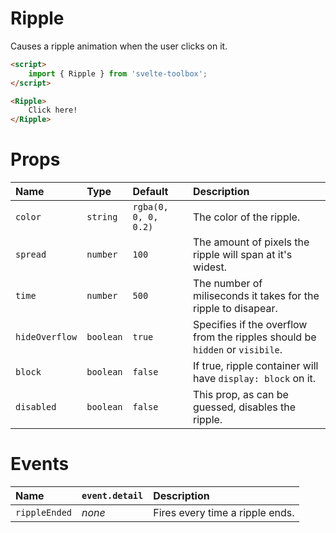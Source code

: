 # Ripple

Causes a ripple animation when the user clicks on it.

```html
<script>
	import { Ripple } from 'svelte-toolbox';
</script>

<Ripple>
	Click here!
</Ripple>
```

# Props

| Name           | Type      | Default              | Description                                                                  |
| :------------- | :-------- | :------------------- | :--------------------------------------------------------------------------- |
| `color`        | `string`  | `rgba(0, 0, 0, 0.2)` | The color of the ripple.                                                     |
| `spread`       | `number`  | `100`                | The amount of pixels the ripple will span at it's widest.                    |
| `time`         | `number`  | `500`                | The number of miliseconds it takes for the ripple to disapear.               |
| `hideOverflow` | `boolean` | `true`               | Specifies if the overflow from the ripples should be `hidden` or `visibile`. |
| `block`        | `boolean` | `false`              | If true, ripple container will have `display: block` on it.                  |
| `disabled`     | `boolean` | `false`              | This prop, as can be guessed, disables the ripple.                           |

# Events

| Name          | `event.detail` | Description                     |
| :------------ | :------------- | :------------------------------ |
| `rippleEnded` | _none_         | Fires every time a ripple ends. |

